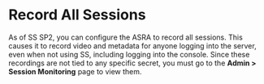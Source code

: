 [title]: # (Record All Sessions)
[tags]: # (XXX)
[priority]: # (30)

# Record All Sessions

As of SS SP2, you can configure the ASRA to record all sessions. This causes it to record video and metadata for anyone logging into the server, even when not using SS, including logging into the console. Since these recordings are not tied to any specific secret, you must go to the **Admin > Session Monitoring** page to view them.
